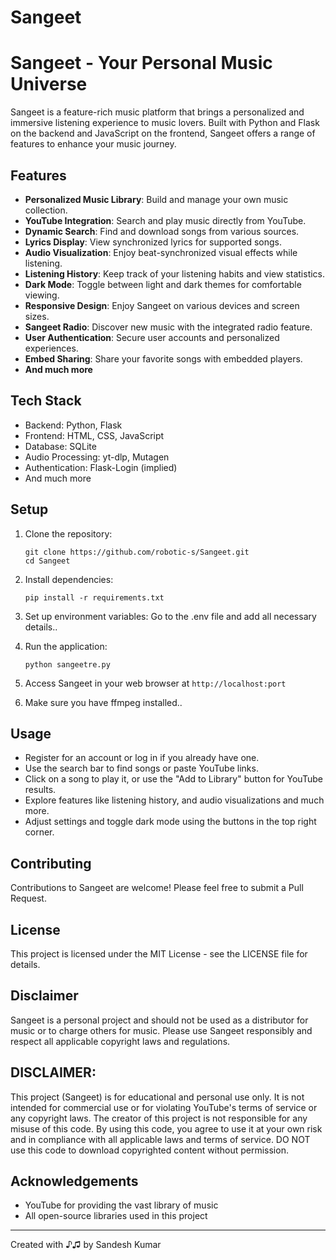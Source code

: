# Sangeet

# Sangeet - Your Personal Music Universe

Sangeet is a feature-rich music platform that brings a personalized and immersive listening experience to music lovers. Built with Python and Flask on the backend and JavaScript on the frontend, Sangeet offers a range of features to enhance your music journey.

## Features

- **Personalized Music Library**: Build and manage your own music collection.
- **YouTube Integration**: Search and play music directly from YouTube.
- **Dynamic Search**: Find and download songs from various sources.
- **Lyrics Display**: View synchronized lyrics for supported songs.
- **Audio Visualization**: Enjoy beat-synchronized visual effects while listening.
- **Listening History**: Keep track of your listening habits and view statistics.
- **Dark Mode**: Toggle between light and dark themes for comfortable viewing.
- **Responsive Design**: Enjoy Sangeet on various devices and screen sizes.
- **Sangeet Radio**: Discover new music with the integrated radio feature.
- **User Authentication**: Secure user accounts and personalized experiences.
- **Embed Sharing**: Share your favorite songs with embedded players.
- **And much more**

## Tech Stack

- Backend: Python, Flask
- Frontend: HTML, CSS, JavaScript
- Database: SQLite
- Audio Processing: yt-dlp, Mutagen
- Authentication: Flask-Login (implied)
- And much more

## Setup

1. Clone the repository:
   ```
   git clone https://github.com/robotic-s/Sangeet.git
   cd Sangeet
   ```

2. Install dependencies:
   ```
   pip install -r requirements.txt
   ```

3. Set up environment variables:
   Go to the .env file and add all necessary details..



4. Run the application:
   ```
   python sangeetre.py
   ```

6. Access Sangeet in your web browser at `http://localhost:port`

7. Make sure you have ffmpeg installed..

## Usage

- Register for an account or log in if you already have one.
- Use the search bar to find songs or paste YouTube links.
- Click on a song to play it, or use the "Add to Library" button for YouTube results.
- Explore features like  listening history, and audio visualizations and much more.
- Adjust settings and toggle dark mode using the buttons in the top right corner.








## Contributing

Contributions to Sangeet are welcome! Please feel free to submit a Pull Request.

## License

This project is licensed under the MIT License - see the LICENSE file for details.

## Disclaimer

Sangeet is a personal project and should not be used as a distributor for music or to charge others for music. Please use Sangeet responsibly and respect all applicable copyright laws and regulations.

## DISCLAIMER:
This project (Sangeet) is for educational and personal use only. It is not intended for commercial use or for violating YouTube's terms of service or any copyright laws. The creator of this project is not responsible for any misuse of this code. By using this code, you agree to use it at your own risk and in compliance with all applicable laws and terms of service. DO NOT use this code to download copyrighted content without permission.
## Acknowledgements

- YouTube for providing the vast library of music
- All open-source libraries used in this project

---

Created with ♪♫ by Sandesh Kumar

